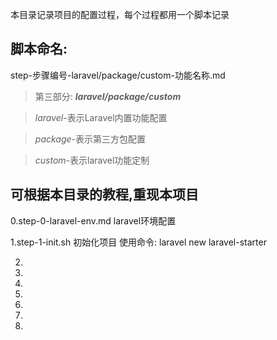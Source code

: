 本目录记录项目的配置过程，每个过程都用一个脚本记录

## 脚本命名:
step-步骤编号-laravel/package/custom-功能名称.md

 >第三部分: ***laravel/package/custom***

 >*laravel*-表示Laravel内置功能配置

 >*package*-表示第三方包配置

 >*custom*-表示laravel功能定制



## 可根据本目录的教程,重现本项目

0.step-0-laravel-env.md   laravel环境配置

1.step-1-init.sh   初始化项目
 使用命令: laravel new laravel-starter

2.

3.

4.

5.

6.

7.

8.
